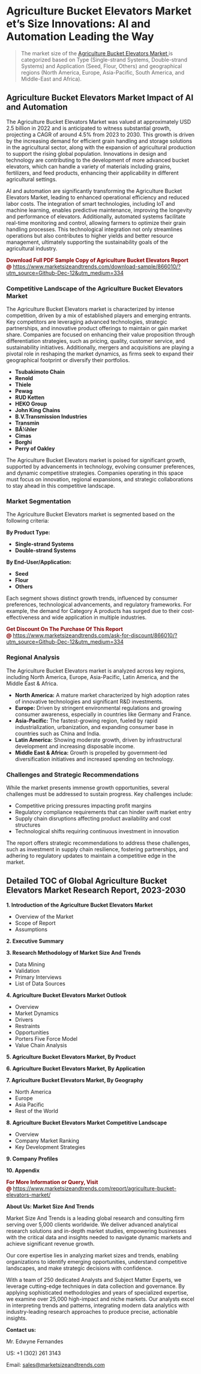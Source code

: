 <H1>Agriculture Bucket Elevators Market et’s Size Innovations: AI and Automation Leading the Way</H1><blockquote><p>The market size of the <a href="https://www.marketsizeandtrends.com/download-sample/866010/?utm_source=Github-Dec-12&amp;utm_medium=334" target="_blank">Agriculture Bucket Elevators Market </a>is categorized based on Type (Single-strand Systems, Double-strand Systems) and Application (Seed, Flour, Others) and geographical regions (North America, Europe, Asia-Pacific, South America, and Middle-East and Africa).</p></blockquote><p><h2>Agriculture Bucket Elevators Market Impact of AI and Automation</h2><p>The Agriculture Bucket Elevators Market was valued at approximately USD 2.5 billion in 2022 and is anticipated to witness substantial growth, projecting a CAGR of around 4.5% from 2023 to 2030. This growth is driven by the increasing demand for efficient grain handling and storage solutions in the agricultural sector, along with the expansion of agricultural production to support the rising global population. Innovations in design and technology are contributing to the development of more advanced bucket elevators, which can handle a variety of materials including grains, fertilizers, and feed products, enhancing their applicability in different agricultural settings.</p><p>AI and automation are significantly transforming the Agriculture Bucket Elevators Market, leading to enhanced operational efficiency and reduced labor costs. The integration of smart technologies, including IoT and machine learning, enables predictive maintenance, improving the longevity and performance of elevators. Additionally, automated systems facilitate real-time monitoring and control, allowing farmers to optimize their grain handling processes. This technological integration not only streamlines operations but also contributes to higher yields and better resource management, ultimately supporting the sustainability goals of the agricultural industry.</p></p><p><strong><span style="color: #800000;">Download Full PDF Sample Copy of Agriculture Bucket Elevators Report @</span>&nbsp;</strong><a href="https://www.marketsizeandtrends.com/download-sample/866010/?utm_source=Github-Dec-12&amp;utm_medium=334">https://www.marketsizeandtrends.com/download-sample/866010/?utm_source=Github-Dec-12&amp;utm_medium=334</a></p><h3>Competitive Landscape of the Agriculture Bucket Elevators Market</h3><p>The Agriculture Bucket Elevators market is characterized by intense competition, driven by a mix of established players and emerging entrants. Key competitors are leveraging advanced technologies, strategic partnerships, and innovative product offerings to maintain or gain market share. Companies are focused on enhancing their value proposition through differentiation strategies, such as pricing, quality, customer service, and sustainability initiatives. Additionally, mergers and acquisitions are playing a pivotal role in reshaping the market dynamics, as firms seek to expand their geographical footprint or diversify their portfolios.</p><p><strong><p><ul><li>Tsubakimoto Chain </li><li> Renold </li><li> Thiele </li><li> Pewag </li><li> RUD Ketten </li><li> HEKO Group </li><li> John King Chains </li><li> B.V.Transmission Industries </li><li> Transmin </li><li> BÃ¼hler </li><li> Cimas </li><li> Borghi </li><li> Perry of Oakley</p></li></ul></p></strong></p><p>The Agriculture Bucket Elevators market is poised for significant growth, supported by advancements in technology, evolving consumer preferences, and dynamic competitive strategies. Companies operating in this space must focus on innovation, regional expansions, and strategic collaborations to stay ahead in this competitive landscape.</p><h3>Market Segmentation</h3><p>The Agriculture Bucket Elevators market is segmented based on the following criteria:</p><p><strong>By Product Type:</strong></p><p><strong><p><ul><li>Single-strand Systems </li><li> Double-strand Systems</p></li></ul></p></strong></p><p><strong>By End-User/Application:</strong></p><p><strong><p><ul><li>Seed </li><li> Flour </li><li> Others</p></li></ul></p></strong></p><p>Each segment shows distinct growth trends, influenced by consumer preferences, technological advancements, and regulatory frameworks. For example, the demand for Category A products has surged due to their cost-effectiveness and wide application in multiple industries.</p><p><strong><span style="color: #800000;">Get Discount On The Purchase Of This Report @&nbsp;</span></strong><a href="https://www.marketsizeandtrends.com/ask-for-discount/866010/?utm_source=Github-Dec-12&amp;utm_medium=334">https://www.marketsizeandtrends.com/ask-for-discount/866010/?utm_source=Github-Dec-12&amp;utm_medium=334</a></p><h3>Regional Analysis</h3><p>The Agriculture Bucket Elevators market is analyzed across key regions, including North America, Europe, Asia-Pacific, Latin America, and the Middle East &amp; Africa.</p><ul><li><strong>North America:</strong> A mature market characterized by high adoption rates of innovative technologies and significant R&amp;D investments.</li><li><strong>Europe:</strong> Driven by stringent environmental regulations and growing consumer awareness, especially in countries like Germany and France.</li><li><strong>Asia-Pacific:</strong> The fastest-growing region, fueled by rapid industrialization, urbanization, and expanding consumer base in countries such as China and India.</li><li><strong>Latin America:</strong> Showing moderate growth, driven by infrastructural development and increasing disposable income.</li><li><strong>Middle East &amp; Africa:</strong> Growth is propelled by government-led diversification initiatives and increased spending on technology.</li></ul><h3>Challenges and Strategic Recommendations</h3><p>While the market presents immense growth opportunities, several challenges must be addressed to sustain progress. Key challenges include:</p><ul><li>Competitive pricing pressures impacting profit margins</li><li>Regulatory compliance requirements that can hinder swift market entry</li><li>Supply chain disruptions affecting product availability and cost structures</li><li>Technological shifts requiring continuous investment in innovation</li></ul><p>The report offers strategic recommendations to address these challenges, such as investment in supply chain resilience, fostering partnerships, and adhering to regulatory updates to maintain a competitive edge in the market.</p><h2>Detailed TOC of Global Agriculture Bucket Elevators Market Research Report, 2023-2030</h2><p><strong>1. Introduction of the Agriculture Bucket Elevators Market</strong></p><ul><li>Overview of the Market</li><li>Scope of Report</li><li>Assumptions&nbsp;</li></ul><p><strong>2. Executive Summary</strong></p><p><strong>3. Research Methodology of <strong>Market Size And Trends</strong></strong></p><ul><li>Data Mining</li><li>Validation</li><li>Primary Interviews</li><li>List of Data Sources&nbsp;</li></ul><p><strong>4. Agriculture Bucket Elevators Market Outlook</strong></p><ul><li>Overview</li><li>Market Dynamics</li><li>Drivers</li><li>Restraints</li><li>Opportunities</li><li>Porters Five Force Model</li><li>Value Chain Analysis&nbsp;</li></ul><p><strong>5. Agriculture Bucket Elevators Market, By Product</strong></p><p><strong>6. Agriculture Bucket Elevators Market, By Application</strong></p><p><strong>7. Agriculture Bucket Elevators Market, By Geography</strong></p><ul><li>North America</li><li>Europe</li><li>Asia Pacific</li><li>Rest of the World&nbsp;</li></ul><p><strong>8. Agriculture Bucket Elevators Market Competitive Landscape</strong></p><ul><li>Overview</li><li>Company Market Ranking</li><li>Key Development Strategies&nbsp;</li></ul><p><strong>9. Company Profiles</strong></p><p><strong>10. Appendix</strong></p><p><strong><span style="color: #800000;">For More Information or Query, Visit @&nbsp;</span></strong><a href="https://www.marketsizeandtrends.com/report/agriculture-bucket-elevators-market/">https://www.marketsizeandtrends.com/report/agriculture-bucket-elevators-market/</a></p><p></p><p><strong>About Us:&nbsp;Market Size And Trends</strong></p><p>Market Size And Trends&nbsp;is a leading global research and consulting firm serving over 5,000 clients worldwide. We deliver advanced analytical research solutions and in-depth market studies, empowering businesses with the critical data and insights needed to navigate dynamic markets and achieve significant revenue growth.</p><p>Our core expertise lies in analyzing market sizes and trends, enabling organizations to identify emerging opportunities, understand competitive landscapes, and make strategic decisions with confidence.</p><p>With a team of 250 dedicated Analysts and Subject Matter Experts, we leverage cutting-edge techniques in data collection and governance. By applying sophisticated methodologies and years of specialized expertise, we examine over 25,000 high-impact and niche markets. Our analysts excel in interpreting trends and patterns, integrating modern data analytics with industry-leading research approaches to produce precise, actionable insights.</p><p><strong>Contact us:</strong></p><p>Mr. Edwyne Fernandes</p><p>US: +1 (302) 261 3143</p><p>Email: <a href="mailto:sales@marketsizeandtrends.com">sales@marketsizeandtrends.com</a>&nbsp;</p>
